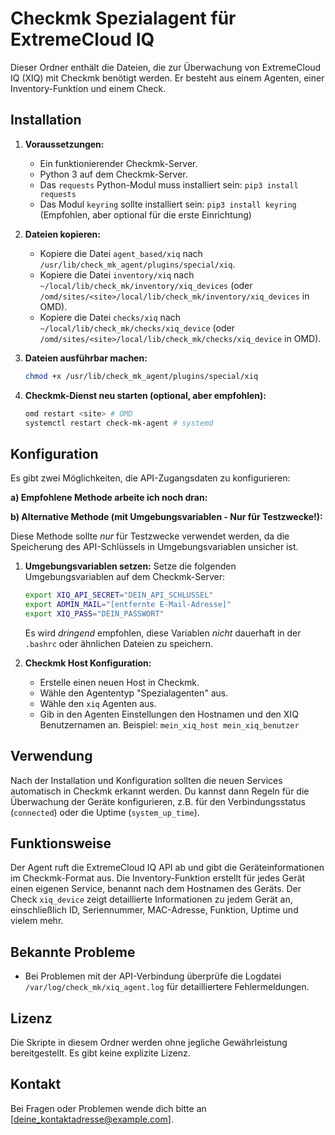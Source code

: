 # Checkmk Spezialagent für ExtremeCloud IQ

Dieser Ordner enthält die Dateien, die zur Überwachung von ExtremeCloud IQ (XIQ) mit Checkmk benötigt werden. Er besteht aus einem Agenten, einer Inventory-Funktion und einem Check.

## Installation

1.  **Voraussetzungen:**
    *   Ein funktionierender Checkmk-Server.
    *   Python 3 auf dem Checkmk-Server.
    *   Das `requests` Python-Modul muss installiert sein: `pip3 install requests`
    * Das Modul `keyring` sollte installiert sein: `pip3 install keyring` (Empfohlen, aber optional für die erste Einrichtung)

2.  **Dateien kopieren:**
    *   Kopiere die Datei `agent_based/xiq` nach `/usr/lib/check_mk_agent/plugins/special/xiq`.
    *   Kopiere die Datei `inventory/xiq` nach `~/local/lib/check_mk/inventory/xiq_devices` (oder `/omd/sites/<site>/local/lib/check_mk/inventory/xiq_devices` in OMD).
    *   Kopiere die Datei `checks/xiq` nach `~/local/lib/check_mk/checks/xiq_device` (oder `/omd/sites/<site>/local/lib/check_mk/checks/xiq_device` in OMD).

3.  **Dateien ausführbar machen:**
    ```bash
    chmod +x /usr/lib/check_mk_agent/plugins/special/xiq
    ```

4.  **Checkmk-Dienst neu starten (optional, aber empfohlen):**
    ```bash
    omd restart <site> # OMD
    systemctl restart check-mk-agent # systemd
    ```

## Konfiguration

Es gibt zwei Möglichkeiten, die API-Zugangsdaten zu konfigurieren:

**a) Empfohlene Methode arbeite ich noch dran:**


**b) Alternative Methode (mit Umgebungsvariablen - Nur für Testzwecke!):**

Diese Methode sollte *nur* für Testzwecke verwendet werden, da die Speicherung des API-Schlüssels in Umgebungsvariablen unsicher ist.

1.  **Umgebungsvariablen setzen:** Setze die folgenden Umgebungsvariablen auf dem Checkmk-Server:

    ```bash
    export XIQ_API_SECRET="DEIN_API_SCHLÜSSEL"
    export ADMIN_MAIL="[entfernte E-Mail-Adresse]"
    export XIQ_PASS="DEIN_PASSWORT"
    ```

    Es wird *dringend* empfohlen, diese Variablen *nicht* dauerhaft in der `.bashrc` oder ähnlichen Dateien zu speichern. 

2. **Checkmk Host Konfiguration:**
    * Erstelle einen neuen Host in Checkmk.
    * Wähle den Agententyp "Spezialagenten" aus.
    * Wähle den `xiq` Agenten aus.
    * Gib in den Agenten Einstellungen den Hostnamen und den XIQ Benutzernamen an. Beispiel: `mein_xiq_host mein_xiq_benutzer`

## Verwendung

Nach der Installation und Konfiguration sollten die neuen Services automatisch in Checkmk erkannt werden. Du kannst dann Regeln für die Überwachung der Geräte konfigurieren, z.B. für den Verbindungsstatus (`connected`) oder die Uptime (`system_up_time`).

## Funktionsweise

Der Agent ruft die ExtremeCloud IQ API ab und gibt die Geräteinformationen im Checkmk-Format aus. Die Inventory-Funktion erstellt für jedes Gerät einen eigenen Service, benannt nach dem Hostnamen des Geräts. Der Check `xiq_device` zeigt detaillierte Informationen zu jedem Gerät an, einschließlich ID, Seriennummer, MAC-Adresse, Funktion, Uptime und vielem mehr.

## Bekannte Probleme

*   Bei Problemen mit der API-Verbindung überprüfe die Logdatei `/var/log/check_mk/xiq_agent.log` für detailliertere Fehlermeldungen.

## Lizenz

Die Skripte in diesem Ordner werden ohne jegliche Gewährleistung bereitgestellt. Es gibt keine explizite Lizenz.

## Kontakt

Bei Fragen oder Problemen wende dich bitte an [deine_kontaktadresse@example.com].